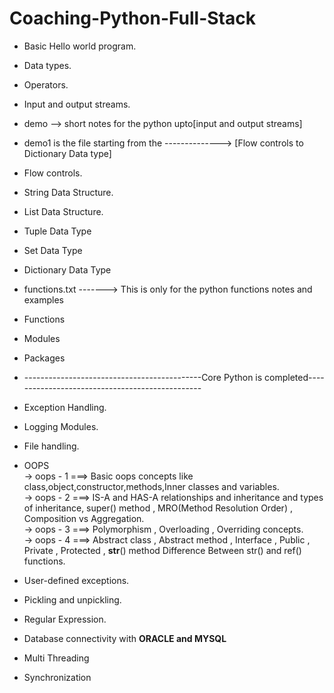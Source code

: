 # Coaching-Python-Full-Stack

* Basic Hello world program.
* Data types.
* Operators.
* Input and output streams.
* demo --> short notes for the python upto[input and output streams]

* demo1 is the file starting from the -------------->  [Flow controls to Dictionary Data type]
* Flow controls.
* String Data Structure.
* List Data Structure.
* Tuple Data Type
* Set Data Type
* Dictionary Data Type

* functions.txt -------> This is only for the python functions notes and examples
* Functions
* Modules
* Packages
* --------------------------------------------Core Python is completed------------------------------------------------

* Exception Handling.
* Logging Modules.
* File handling.
* OOPS <br>
   -> oops - 1 ===> Basic oops concepts like class,object,constructor,methods,Inner classes and variables.<br>
   -> oops - 2 ===> IS-A and HAS-A relationships and inheritance and types of inheritance, super() method , MRO(Method Resolution Order) , Composition vs Aggregation.<br>
   -> oops - 3 ===> Polymorphism , Overloading , Overriding concepts.<br>
   -> oops - 4 ===> Abstract class , Abstract method , Interface , Public , Private , Protected , __str__() method
                    Difference Between str() and ref() functions.
  
* User-defined exceptions.
* Pickling and unpickling.
* Regular Expression.
* Database connectivity with <b>ORACLE and MYSQL</b>
* Multi Threading
* Synchronization